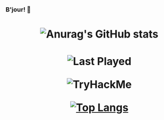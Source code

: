 ### B'jour! :monocle_face:

<h1 align="center">
  
![Anurag's GitHub stats](https://github-readme-stats.vercel.app/api?username=Berlingott&show_icons=true&theme=radical&title_color=0feec5&icon_color=0feec5&text_color=f208bb)

</h1>

<h1 align="center">
  
![Last Played](https://spotify-recently-played-readme.vercel.app/api?user=specterale)  
  

 <img src="https://tryhackme-badges.s3.amazonaws.com/berlingot.png" alt="TryHackMe">
  
  [![Top Langs](https://github-readme-stats.vercel.app/api/top-langs/?username=Berlingott)](https://github.com/anuraghazra/github-readme-stats)
<!--
Source 
github stats: https://github.com/anuraghazra/github-readme-stats#github-stats-card
Spotify recently played: https://github.com/JeffreyCA/spotify-recently-played-readme 
-->
